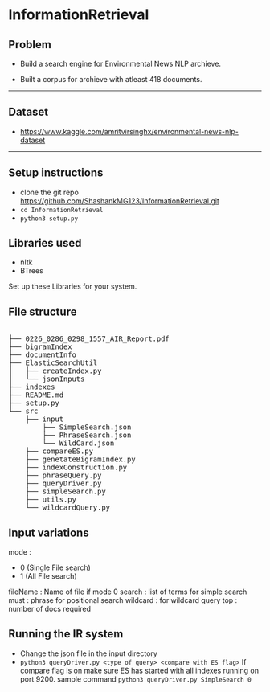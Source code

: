 # InformationRetrieval

## Problem

* Build a search engine for Environmental News NLP archieve.

* Built a corpus for archieve with atleast 418 documents.

----

## Dataset

* <https://www.kaggle.com/amritvirsinghx/environmental-news-nlp-dataset>

----

## Setup instructions

* clone the git repo <https://github.com/ShashankMG123/InformationRetrieval.git>
* ``` cd InformationRetrieval ```
* ``` python3 setup.py ```

## Libraries used

* nltk
* BTrees

Set up these Libraries for your system.

## File structure

<pre>

├── 0226_0286_0298_1557_AIR_Report.pdf
├── bigramIndex
├── documentInfo
├── ElasticSearchUtil
│   ├── createIndex.py
│   └── jsonInputs
├── indexes
├── README.md
├── setup.py
└── src
    ├── input
        ├── SimpleSearch.json
        ├── PhraseSearch.json
        └── WildCard.json
    ├── compareES.py
    ├── genetateBigramIndex.py
    ├── indexConstruction.py
    ├── phraseQuery.py
    ├── queryDriver.py
    ├── simpleSearch.py
    ├── utils.py
    └── wildcardQuery.py
</pre>

## Input variations

mode :

* 0 (Single File search)
* 1 (All File search)

fileName : Name of file if mode 0
search : list of terms for simple search
must : phrase for positional search
wildcard : for wildcard query
top : number of docs required

## Running the IR system

* Change the json file in the input directory
* ``` python3 queryDriver.py <type of query> <compare with ES flag> ```
 If compare flag is on make sure ES has started with all indexes running on port 9200.
 sample command ```python3 queryDriver.py SimpleSearch 0```
